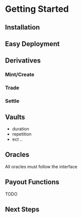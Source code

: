 # Getting Started


## Installation


## Easy Deployment


## Derivatives
### Mint/Create

### Trade

### Settle 

## Vaults
- duration
- repetition
- ect ..

## Oracles
All oracles must follow the interface

## Payout Functions
TODO


## Next Steps
